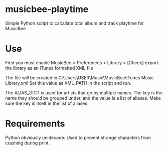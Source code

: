 # musicbee-playtime
Simple Python script to calculate total album and track playtime for MusicBee

# Use
First you must enable MusicBee > Preferences > Library > [Check] export the library as an iTunes formatted XML file

The file will be created in C:\Users\USER\Music\MusicBee\iTunes Music Library.xml
Set this value as XML_PATH in the script and run.

The ALIAS_DICT is used for artists that go by multiple names.
The key is the name they should be grouped under, and the value is a list of aliases.
Make sure the key is itself in the list of aliases.

# Requirements
Python obviously
unidecode: Used to prevent strange characters from crashing during print.
